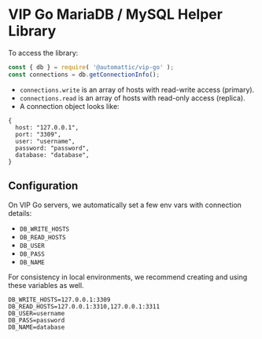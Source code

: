 # VIP Go MariaDB / MySQL Helper Library

To access the library:

``` js
const { db } = require( '@automattic/vip-go' );
const connections = db.getConnectionInfo();
```

- `connections.write` is an array of hosts with read-write access (primary).
- `connections.read` is an array of hosts with read-only access (replica).
- A connection object looks like:

```
{
  host: "127.0.0.1",
  port: "3309",
  user: "username",
  password: "password",
  database: "database",
}
```

## Configuration

On VIP Go servers, we automatically set a few env vars with connection details:

- `DB_WRITE_HOSTS`
- `DB_READ_HOSTS`
- `DB_USER`
- `DB_PASS`
- `DB_NAME`

For consistency in local environments, we recommend creating and using these variables as well.

```
DB_WRITE_HOSTS=127.0.0.1:3309
DB_READ_HOSTS=127.0.0.1:3310,127.0.0.1:3311
DB_USER=username
DB_PASS=password
DB_NAME=database
```
